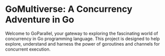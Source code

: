 # GoMultiverse: A Concurrency Adventure in Go

Welcome to GoParallel, your gateway to exploring the fascinating world of concurrency in Go programming language.
This project is designed to help explore, understand and harness the power of goroutines and channels for concurrent execution.


